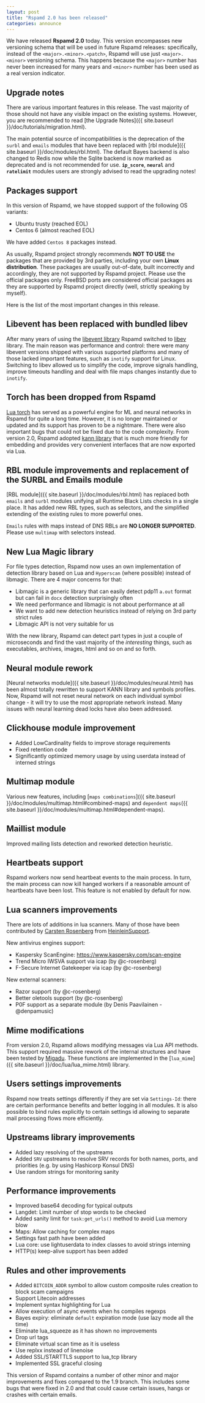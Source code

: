 ```yaml
---
layout: post
title: "Rspamd 2.0 has been released"
categories: announce
---
```



We have released **Rspamd 2.0** today. This version encompasses new versioning schema that will be used in future Rspamd releases: specifically, instead of the `<major>.<minor>.<patch>`, Rspamd will use just `<major>.<minor>` versioning schema. This happens because the `<major>` number has never been increased for many years and `<minor>` number has been used as a real version indicator.

## Upgrade notes

There are various important features in this release. The vast majority of those should not have any visible impact on the existing systems. However, you are recommended to read [the Upgrade Notes]({{ site.baseurl }}/doc/tutorials/migration.html). 

The main potential source of incompatibilities is the deprecation of the `surbl` and `emails` modules that have been replaced with [rbl module]({{ site.baseurl }}/doc/modules/rbl.html). The default Bayes backend is also changed to Redis now while the Sqlite backend is now marked as deprecated and is not recommended for use. **`ip_score`**, **`neural`** and **`ratelimit`** modules users are strongly advised to read the upgrading notes!

## Packages support

In this version of Rspamd, we have stopped support of the following OS variants:

* Ubuntu trusty (reached EOL)
* Centos 6 (almost reached EOL)

We have added `Centos 8` packages instead.

As usually, Rspamd project strongly recommends **NOT TO USE** the packages that are provided by 3rd parties, including your own **Linux distribution**. These packages are usually out-of-date, built incorrectly and accordingly, they are not supported by Rspamd project. Please use the official packages only. FreeBSD ports are considered official packages as they are supported by Rspamd project directly (well, strictly speaking by myself).

Here is the list of the most important changes in this release.

## Libevent has been replaced with bundled libev

After many years of using the [libevent library](https://libevent.org) Rspamd switched to [libev](http://software.schmorp.de/pkg/libev.html) library. The main reason was performance and control: there were many libevent versions shipped with various supported platforms and many of those lacked important features, such as `inotify` support for Linux. Switching to libev allowed us to simplify the code, improve signals handling, improve timeouts handling and deal with file maps changes instantly due to `inotify`.

## Torch has been dropped from Rspamd

[Lua torch](https://torch.ch) has served as a powerful engine for ML and neural networks in Rspamd for quite a long time. However, it is no longer maintained or updated and its support has proven to be a nightmare. There were also important bugs that could not be fixed due to the code complexity. From version 2.0, Rspamd adopted [kann library](https://github.com/attractivechaos/kann) that is much more friendly for embedding and provides very convenient interfaces that are now exported via Lua.

## RBL module improvements and replacement of the SURBL and Emails module

[RBL module]({{ site.baseurl }}/doc/modules/rbl.html) has replaced both `emails` and `surbl` modules unifying all Runtime Black Lists checks in a single place. It has added new RBL types, such as selectors, and the simplified extending of the existing rules to more powerful ones.

`Emails` rules with maps instead of DNS RBLs are **NO LONGER SUPPORTED**. Please use `multimap` with selectors instead.

## New Lua Magic library

For file types detection, Rspamd now uses an own implementation of detection library based on Lua and `Hyperscan` (where possible) instead of libmagic. There are 4 major concerns for that:

* Libmagic is a generic library that can easily detect pdp11 `a.out` format but can fail in `docx` detection surprisingly often
* We need performance and libmagic is not about performance at all
* We want to add new detection heuristics instead of relying on 3rd party strict rules
* Libmagic API is not very suitable for us

With the new library, Rspamd can detect part types in just a couple of microseconds and find the vast majority of the *interesting* things, such as executables, archives, images, html and so on and so forth.

## Neural module rework

[Neural networks module]({{ site.baseurl }}/doc/modules/neural.html) has been almost totally rewritten to support KANN library and symbols profiles. Now, Rspamd will not reset neural network on each individual symbol change - it will try to use the most appropriate network instead. Many issues with neural learning dead locks have also been addressed.

## Clickhouse module improvement

* Added LowCardinality fields to improve storage requirements
* Fixed retention code
* Significantly optimized memory usage by using userdata instead of interned strings

## Multimap module

Various new features, including [`maps combinations`]({{ site.baseurl }}/doc/modules/multimap.html#combined-maps) and `dependent maps`({{ site.baseurl }}/doc/modules/multimap.html#dependent-maps).

## Maillist module

Improved mailing lists detection and reworked detection heuristic.

## Heartbeats support

Rspamd workers now send heartbeat events to the main process. In turn, the main process can now kill hanged workers if a reasonable amount of heartbeats have been lost. This feature is not enabled by default for now.

## Lua scanners improvements

There are lots of additions in lua scanners. Many of those have been contributed by [Carsten Rosenberg](https://github.com/c-rosenberg) from [HeinleinSupport](https://www.heinlein-support.de/).

New antivirus engines support:

* Kaspersky ScanEngine: <https://www.kaspersky.com/scan-engine>
* Trend Micro IWSVA support via icap (by @c-rosenberg)
* F-Secure Internet Gatekeeper via icap (by @c-rosenberg)

New external scanners:

* Razor support (by @c-rosenberg)
* Better oletools support (by @c-rosenberg)
* P0F support as a separate module (by Denis Paavilainen - @denpamusic)

## Mime modifications

From version 2.0, Rspamd allows modifying messages via Lua API methods. This support required massive rework of the internal structures and have been tested by [Migadu](https://www.migadu.com/). These functions are implemented in the [`lua_mime`]({{ site.baseurl }}/doc/lua/lua_mime.html) library.

## Users settings improvements

Rspamd now treats settings differently if they are set via `Settings-Id`: there are certain performance benefits and better logging in all modules. It is also possible to bind rules explicitly to certain settings id allowing to separate mail processing flows more efficiently.

## Upstreams library improvements

* Added lazy resolving of the upstreams
* Added `SRV` upstreams to resolve SRV records for both names, ports, and priorities (e.g. by using Hashicorp Konsul DNS)
* Use random strings for monitoring sanity

## Performance improvements

* Improved base64 decoding for typical outputs
* Langdet: Limit number of stop words to be checked
* Added sanity limit for `task:get_urls()` method to avoid Lua memory blow
* Maps: Allow caching for complex maps
* Settings fast path have been added
* Lua core: use lightuserdata to index classes to avoid strings interning
* HTTP(s) keep-alive support has been added

## Rules and other improvements

* Added `BITCOIN_ADDR` symbol to allow custom composite rules creation to block scam campaigns
* Support Litecoin addresses
* Implement syntax highlighting for Lua
* Allow execution of async events when hs compiles regexps
* Bayes expiry: eliminate `default` expiration mode (use lazy mode all the time)
* Eliminate lua_squeeze as it has shown no improvements
* Drop url tags
* Eliminate virtual scan time as it is useless
* Use replxx instead of linenoise
* Added SSL/STARTTLS support to lua_tcp library
* Implemented SSL graceful closing

This version of Rspamd contains a number of other minor and major improvements and fixes compared to the 1.9 branch. This includes some bugs that were fixed in 2.0 and that could cause certain issues, hangs or crashes with certain emails. 
